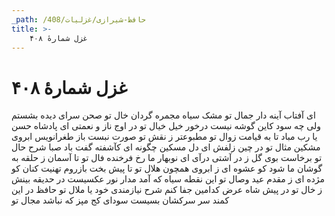 ```yaml
---
_path: /حافظ-شیرازی/غزلیات/408
title: >-
    غزل شمارهٔ ۴۰۸
---
```

# غزل شمارهٔ ۴۰۸

ای آفتاب آینه دار جمال تو
مشک سیاه مجمره گردان خال تو
صحن سرای دیده بشستم ولی چه سود
کاین گوشه نیست درخور خیل خیال تو
در اوج ناز و نعمتی ای پادشاه حسن
یا رب مباد تا به قیامت زوال تو
مطبوعتر ز نقش تو صورت نبست باز
طغرانویس ابروی مشکین مثال تو
در چین زلفش ای دل مسکین چگونه ای
کآشفته گفت باد صبا شرح حال تو
برخاست بوی گل ز در آشتی درآی
ای نوبهار ما رخ فرخنده فال تو
تا آسمان ز حلقه به گوشان ما شود
کو عشوه ای ز ابروی همچون هلال تو
تا پیش بخت بازروم تهنیت کنان
کو مژده ای ز مقدم عید وصال تو
این نقطه سیاه که آمد مدار نور
عکسیست در حدیقه بینش ز خال تو
در پیش شاه عرض کدامین جفا کنم
شرح نیازمندی خود یا ملال تو
حافظ در این کمند سر سرکشان بسیست
سودای کج مپز که نباشد مجال تو

